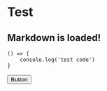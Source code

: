 # Test

## Markdown is loaded!

    () => {
        console.log('test code')
    }


<button>Button</button>
